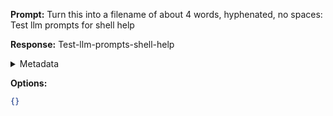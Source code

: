 **Prompt:**
Turn this into a filename of about 4 words, hyphenated, no spaces: Test llm prompts for shell help

**Response:**
Test-llm-prompts-shell-help

<details><summary>Metadata</summary>

- Duration: 1645 ms
- Datetime: 2023-08-06T16:33:23.209184
- Model: gpt-3.5-turbo-0613

</details>

**Options:**
```json
{}
```

